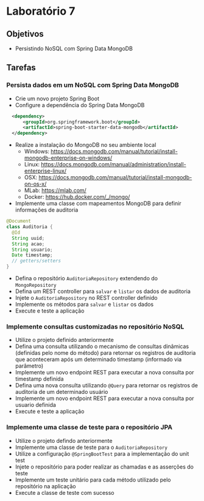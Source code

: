 # Laboratório 7

## Objetivos
- Persistindo NoSQL com Spring Data MongoDB

## Tarefas
### Persista dados em um NoSQL com Spring Data MongoDB
- Crie um novo projeto Spring Boot
- Configure a dependência do Spring Data MongoDB 
```xml
  <dependency>
      <groupId>org.springframework.boot</groupId>
      <artifactId>spring-boot-starter-data-mongodb</artifactId>
  </dependency>
```
- Realize a instalação do MongoDB no seu ambiente local
  - Windows: https://docs.mongodb.com/manual/tutorial/install-mongodb-enterprise-on-windows/
  - Linux: https://docs.mongodb.com/manual/administration/install-enterprise-linux/
  - OSX: https://docs.mongodb.com/manual/tutorial/install-mongodb-on-os-x/
  - MLab: https://mlab.com/
  - Docker: https://hub.docker.com/_/mongo/ 
- Implemente uma classe com mapeamentos MongoDB para definir informações de auditoria
```java
@Document
class Auditoria {
  @Id
  String uuid;
  String acao;
  String usuario;
  Date timestamp;
  // getters/setters
}
```
- Defina o repositório `AuditoriaRepository` extendendo do `MongoRepository`
- Defina um REST controller para `salvar` e `listar` os dados de auditoria
- Injete o `AuditoriaRepository` no REST controller definido
- Implemente os métodos para `salvar` e `listar` os dados
- Execute e teste a aplicação

### Implemente consultas customizadas no repositório NoSQL
- Utilize o projeto definido anteriormente
- Defina uma consulta utilizando o mecanismo de consultas dinâmicas (definidas pelo nome do método) para retornar os registros de auditoria que aconteceram após um determinado timestamp (informado via parâmetro)
- Implemente um novo endpoint REST para executar a nova consulta por timestamp definida
- Defina uma nova consulta utilizando `@Query` para retornar os registros de auditoria de um determinado usuário
- Implemente um novo endpoint REST para executar a nova consulta por usuario definida
- Execute e teste a aplicação 

### Implemente uma classe de teste para o repositório JPA
- Utilize o projeto defindo anteriormente
- Implemente uma classe de teste para o `AuditoriaRepository`
- Utilize a configuração `@SpringBootTest` para a implementação do unit test
- Injete o repositório para poder realizar as chamadas e as asserções do teste
- Implemente um teste unitário para cada método utilizado pelo repositório na aplicação
- Execute a classe de teste com sucesso
